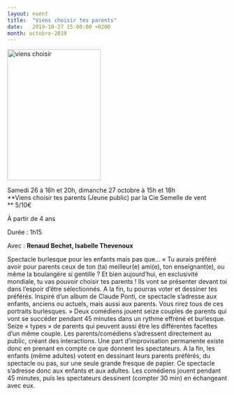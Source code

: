 ```yaml
---
layout: event
title:  "Viens choisir tes parents"
date:   2019-10-27 15:00:00 +0200
month: octobre-2019
---
```

<span style="font-weight:400;"><img class=" size-medium wp-image-6017 alignleft" src="http://localhost/wpagendarts/wp-content/uploads/2019/02/viens-choisir.jpg?w=214" alt="viens choisir" width="214" height="300" srcset="http://localhost/wpagendarts/wp-content/uploads/2019/02/viens-choisir.jpg 1772w, http://localhost/wpagendarts/wp-content/uploads/2019/02/viens-choisir-214x300.jpg 214w, http://localhost/wpagendarts/wp-content/uploads/2019/02/viens-choisir-729x1024.jpg 729w, http://localhost/wpagendarts/wp-content/uploads/2019/02/viens-choisir-768x1078.jpg 768w, http://localhost/wpagendarts/wp-content/uploads/2019/02/viens-choisir-1094x1536.jpg 1094w, http://localhost/wpagendarts/wp-content/uploads/2019/02/viens-choisir-1459x2048.jpg 1459w, http://localhost/wpagendarts/wp-content/uploads/2019/02/viens-choisir-1200x1685.jpg 1200w" sizes="(max-width: 214px) 100vw, 214px" /></span>

<span style="font-weight:400;">Samedi 26 à 16h et 20h, dimanche 27 octobre à 15h et 18h<br /> </span>**Viens choisir tes parents (Jeune public) par la Cie Semelle de vent  
** <span style="font-weight:400;">5/10€</span>

<span style="font-weight:400;">À partir de 4 ans</span>

<span style="font-weight:400;">Durée : 1h15</span>

<span style="font-weight:400;">Avec : </span>**Renaud Bechet, Isabelle Thevenoux**

<span style="font-weight:400;">Spectacle burlesque pour les enfants mais pas que… </span><span style="font-weight:400;">« Tu aurais préféré avoir pour parents ceux de ton (ta) meilleur(e) ami(e), ton enseignant(e), ou même la boulangère si gentille ? </span><span style="font-weight:400;">Et bien aujourd’hui, en exclusivité mondiale, tu vas pouvoir choisir tes parents ! </span><span style="font-weight:400;">Ils vont se présenter devant toi dans l’espoir d’être sélectionnés. </span><span style="font-weight:400;">A la fin, tu pourras voter et dessiner tes préférés. </span><span style="font-weight:400;">Inspiré d’un album de Claude Ponti, ce spectacle s’adresse aux enfants, anciens ou actuels, mais aussi aux parents. Vous rirez tous de ces portraits burlesques. » </span><span style="font-weight:400;">Deux comédiens jouent seize couples de parents qui vont se succéder pendant 45 minutes dans un rythme effréné et burlesque. Seize « types » de parents qui peuvent aussi être les différentes facettes d’un même couple. </span><span style="font-weight:400;">Les parents/comédiens s’adressent directement au public, créant des interactions. Une part d’improvisation permanente existe donc en prenant en compte ce que donnent les spectateurs. </span><span style="font-weight:400;">A la fin, les enfants (même adultes) votent en dessinant leurs parents préférés, du spectacle ou pas, sur une seule grande fresque de papier. </span><span style="font-weight:400;">Ce spectacle s’adresse donc aux enfants et aux adultes. Les comédiens jouent pendant 45 minutes, puis les spectateurs dessinent (compter 30 min) en échangeant avec eux.</span>